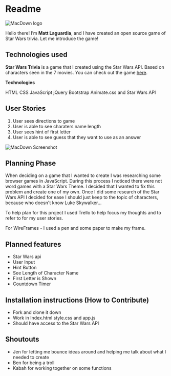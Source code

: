 # Readme

![MacDown logo](https://s-media-cache-ak0.pinimg.com/236x/09/a3/a3/09a3a3d9e6a8f21ea08b81fab4167e60.jpg)

Hello there! I’m **Matt Laguardia**, and I have created an open source game of Star Wars trivia.
Let me introduce the game!



## Technologies used

**Star Wars Trivia** is a game that I created using the Star Wars API. Based on characters seen in the 7 movies. You can check out the game  [here](http://daringfireball.net/projects/markdown/syntax).

**Technologies**

HTML
CSS
JavaScript
jQuery
Bootstrap
Animate.css
and Star Wars API

## User Stories

1. User sees directions to game
2. User is able to see charaters name length
3. User sees hint of first letter
4. User is able to see guess that they want to use as an answer



![MacDown Screenshot]()


## Planning Phase

When deciding on a game that I wanted to create I was researching some browser games in JavaScript. During this process I noticed there were not word games with a Star Wars Theme. I decided that I wanted to fix this problem and create one of my own. Once I did some research of the Star Wars API I decided for ease I should just keep to the topic of characters, because who doesn't know Luke Skywalker...

To help plan for this project I used Trello to help focus my thoughts and to refer to for my user stories.

For WireFrames - I used a pen and some paper to make my frame.

## Planned features
  - Star Wars api
  - User Input
  - Hint Button
  - See Length of Character Name
  - First Letter is Shown
  - Countdown Timer

##  Installation instructions (How to Contribute)
- Fork and clone it down
- Work in Index.html style.css and app.js
- Should have access to the Star Wars API

## Shoutouts

- Jen for letting me bounce ideas around and helping me talk about what I needed to create
- Ben for being a troll
- Kabah for working together on some functions
 

